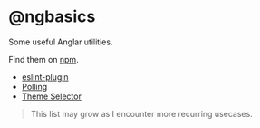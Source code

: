 # @ngbasics

Some useful Anglar utilities.

Find them on [npm](https://www.npmjs.com/search?q=@ngbasics).

- [eslint-plugin](./libs/eslint-plugin/README.md)
- [Polling](./libs/polling/README.md)
- [Theme Selector](./libs/theme-selector/README.md)

> This list may grow as I encounter more recurring usecases.
